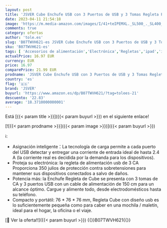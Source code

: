 ```yaml
---
layout: post
title: 'JSVER Cube Enchufe USB con 3 Puertos de USB y 3 Tomas Regleta Proteccion Sobretension Enchufe Alargador Multiple Carga para Samsung iPad iPhone Tablets - Cable 1.5 m Blanco'
date: 2023-04-11 21:54:18
image: 'https://m.media-amazon.com/images/I/41+teIPEMXL._SL500_._SL400_.jpg'
comments: true
category: ofertas
author: 'tole.es'
slug: 'B07TWVH621-es JSVER Cube Enchufe USB con 3 Puertos de USB y 3 Tomas...'
sku: 'B07TWVH621-es'
tags: [ 'Accesorios de alimentación','Electrónica','Regletas','ipad','iphone','jsver','🇪🇸', ]
actualPrice: 16.97 EUR
currency: EUR
price: 16.97
comparePrice: 21.99 EUR
prodname: 'JSVER Cube Enchufe USB con 3 Puertos de USB y 3 Tomas Regleta Proteccion Sobretension Enchufe Alargador Multiple Carga para Samsung iPad iPhone Tablets - Cable 1.5 m Blanco'
country: 'es'
flag: '🇪🇸'
brand: 'JSVER'
buyurl: 'https://www.amazon.es/dp/B07TWVH621/?tag=tolees-21'
descuento: '22.83'
average: '18.3710000000001'
---
```


Está [{{< param title >}}]({{< param buyurl >}}) en el siguiente enlace!

[![{{< param prodname >}}]({{< param image >}})]({{< param buyurl >}})

ℹ️:

- Asignación inteligente：La tecnología de carga permite a cada puerto del USB detectar y entregar una corriente de entrada ideal de hasta 2.4 A (la corriente real es decidida por la demanda para los dispositivos).
- Proteja su electrónica: la regleta de alimentación usb de 3 CA Proporciona 350 julios de protección contra sobretensiones para mantener sus dispositivos conectados a salvo de daños.
- Potencia más: la Enchufe Regleta de Cube se presenta con 3 tomas de CA y 3 puertos USB con un cable de alimentación de 150 cm para un alcance óptimo. Cargue y alimente todo, desde electrodomésticos hasta su teléfono.
- Compacto y portátil: 76 * 76 * 76 mm, Regleta Cube con diseño usb es lo suficientemente pequeña como para caber en una mochila / maletín, ideal para el hogar, la oficina o el viaje.

[🛒 Ver la oferta!!]({{< param buyurl >}})
{{<world>}}B07TWVH621{{</world>}}
